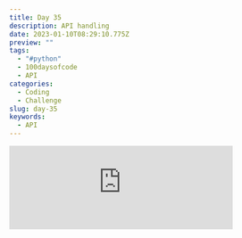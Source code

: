 ```yaml
---
title: Day 35
description: API handling
date: 2023-01-10T08:29:10.775Z
preview: ""
tags:
  - "#python"
  - 100daysofcode
  - API
categories:
  - Coding
  - Challenge
slug: day-35
keywords:
  - API
---
```

<iframe src="https://mastodontech.de/@larnius/109666975255294762/embed" class="mastodon-embed" style="max-width: 100%; border: 0" width="400" allowfullscreen="allowfullscreen"></iframe><script src="https://mastodontech.de/embed.js" async="async"></script>